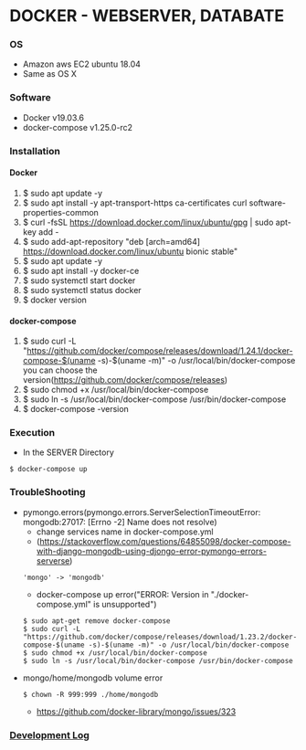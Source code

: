 # DOCKER - WEBSERVER, DATABATE

### OS
* Amazon aws EC2 ubuntu 18.04
* Same as OS X

### Software
* Docker v19.03.6
* docker-compose v1.25.0-rc2

### Installation
#### Docker
1. $ sudo apt update -y
2. $ sudo apt install -y apt-transport-https ca-certificates curl software-properties-common
3. $ curl -fsSL https://download.docker.com/linux/ubuntu/gpg | sudo apt-key add -
4. $ sudo add-apt-repository "deb [arch=amd64] https://download.docker.com/linux/ubuntu bionic stable"
5. $ sudo apt update -y
6. $ sudo apt install -y docker-ce
7. $ sudo systemctl start docker
8. $ sudo systemctl status docker
9. $ docker version
#### docker-compose
1. $ sudo curl -L "https://github.com/docker/compose/releases/download/1.24.1/docker-compose-$(uname -s)-$(uname -m)" -o /usr/local/bin/docker-compose
you can choose the version(https://github.com/docker/compose/releases)
2. $ sudo chmod +x /usr/local/bin/docker-compose
3. $ sudo ln -s /usr/local/bin/docker-compose /usr/bin/docker-compose
4. $ docker-compose -version 

### Execution
* In the SERVER Directory
```
$ docker-compose up
```

### TroubleShooting
* pymongo.errors(pymongo.errors.ServerSelectionTimeoutError: mongodb:27017: [Errno -2] Name does not resolve)
  * change services name in docker-compose.yml
  * (https://stackoverflow.com/questions/64855098/docker-compose-with-django-mongodb-using-djongo-error-pymongo-errors-serverse)
  ```
  'mongo' -> 'mongodb'
  ```
  * docker-compose up error("ERROR: Version in "./docker-compose.yml" is unsupported")
  ```
  $ sudo apt-get remove docker-compose
  $ sudo curl -L "https://github.com/docker/compose/releases/download/1.23.2/docker-compose-$(uname -s)-$(uname -m)" -o /usr/local/bin/docker-compose
  $ sudo chmod +x /usr/local/bin/docker-compose
  $ sudo ln -s /usr/local/bin/docker-compose /usr/bin/docker-compose
  ```
* mongo/home/mongodb volume error
  ```
  $ chown -R 999:999 ./home/mongodb
  ```
  * https://github.com/docker-library/mongo/issues/323 
  
### [Development Log](https://github.com/SeongNamYouthTeamE/RaspiCam/blob/main/SERVER/webserver/README.md) 
